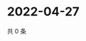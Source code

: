 # 2022-04-27

共 0 条

<!-- BEGIN WEIBO -->
<!-- 最后更新时间 Wed Apr 27 2022 11:42:24 GMT+0800 (China Standard Time) -->

<!-- END WEIBO -->
